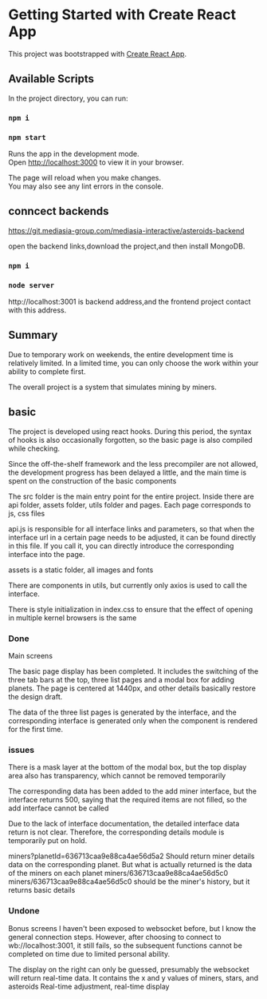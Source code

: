 # Getting Started with Create React App

This project was bootstrapped with [Create React App](https://github.com/facebook/create-react-app).

## Available Scripts

In the project directory, you can run:

### `npm i `

### `npm start`

Runs the app in the development mode.\
Open [http://localhost:3000](http://localhost:3000) to view it in your browser.

The page will reload when you make changes.\
You may also see any lint errors in the console.

## conncect backends

https://git.mediasia-group.com/mediasia-interactive/asteroids-backend

open the backend links,download the project,and then install MongoDB.

### `npm i `

### `node server`

http://localhost:3001 is backend address,and the frontend project contact with this address.

## Summary

Due to temporary work on weekends, the entire development time is relatively limited. In a limited time, you can only choose the work within your ability to complete first.

The overall project is a system that simulates mining by miners.

## basic

The project is developed using react hooks. During this period, the syntax of hooks is also occasionally forgotten, so the basic page is also compiled while checking.

Since the off-the-shelf framework and the less precompiler are not allowed, the development progress has been delayed a little, and the main time is spent on the construction of the basic components

The src folder is the main entry point for the entire project. Inside there are api folder, assets folder, utils folder and pages. Each page corresponds to js, css files

api.js is responsible for all interface links and parameters, so that when the interface url in a certain page needs to be adjusted, it can be found directly in this file. If you call it, you can directly introduce the corresponding interface into the page.

assets is a static folder, all images and fonts

There are components in utils, but currently only axios is used to call the interface.

There is style initialization in index.css to ensure that the effect of opening in multiple kernel browsers is the same

### Done

Main screens

The basic page display has been completed. It includes the switching of the three tab bars at the top, three list pages and a modal box for adding planets. The page is centered at 1440px, and other details basically restore the design draft.

The data of the three list pages is generated by the interface, and the corresponding interface is generated only when the component is rendered for the first time.

### issues

There is a mask layer at the bottom of the modal box, but the top display area also has transparency, which cannot be removed temporarily

The corresponding data has been added to the add miner interface, but the interface returns 500, saying that the required items are not filled, so the add interface cannot be called

Due to the lack of interface documentation, the detailed interface data return is not clear. Therefore, the corresponding details module is temporarily put on hold.

miners?planetId=636713caa9e88ca4ae56d5a2 Should return miner details data on the corresponding planet. But what is actually returned is the data of the miners on each planet
miners/636713caa9e88ca4ae56d5c0 miners/636713caa9e88ca4ae56d5c0 should be the miner's history, but it returns basic details

### Undone

Bonus screens
I haven't been exposed to websocket before, but I know the general connection steps. However, after choosing to connect to wb://localhost:3001, it still fails, so the subsequent functions cannot be completed on time due to limited personal ability.

The display on the right can only be guessed, presumably the websocket will return real-time data. It contains the x and y values of miners, stars, and asteroids
Real-time adjustment, real-time display

